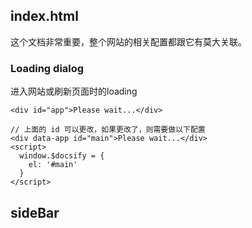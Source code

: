 ## index.html
这个文档非常重要，整个网站的相关配置都跟它有莫大关联。

### Loading dialog
进入网站或刷新页面时的loading
```
<div id="app">Please wait...</div>

// 上面的 id 可以更改，如果更改了，则需要做以下配置
<div data-app id="main">Please wait...</div>
<script>
  window.$docsify = {
    el: '#main'
  }
</script>
```

## sideBar




